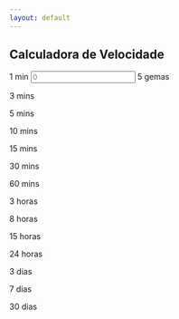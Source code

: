 ```yaml
---
layout: default
---
```


## Calculadora de Velocidade

<div class="pure-g">
    <div class="pure-u-1-3">
      <div class="pure-control-group">
      <label>1 min</label>
      <input type="text" placeholder="0">
      <span id="foo" class="label label-pen">5 gemas</span>
      </div>
    </div>
    <div class="pure-u-1-3"><p>3 mins</p></div>
    <div class="pure-u-1-3"><p>5 mins</p></div>
    <div class="pure-u-1-3"><p>10 mins</p></div>
    <div class="pure-u-1-3"><p>15 mins</p></div>
    <div class="pure-u-1-3"><p>30 mins</p></div>
    <div class="pure-u-1-3"><p>60 mins</p></div>
    <div class="pure-u-1-3"><p>3 horas</p></div>
    <div class="pure-u-1-3"><p>8 horas</p></div>
    <div class="pure-u-1-3"><p>15 horas</p></div>
    <div class="pure-u-1-3"><p>24 horas</p></div>
    <div class="pure-u-1-3"><p>3 dias</p></div>
    <div class="pure-u-1-3"><p>7 dias</p></div>
    <div class="pure-u-1-3"><p>30 dias</p></div>
</div>
